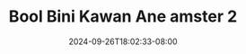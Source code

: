 --- 
title: "Bool Bini Kawan Ane  amster 2"
description: "streaming bokeh Bool Bini Kawan Ane  amster 2 simontox video full  "
date: 2024-09-26T18:02:33-08:00
file_code: "o0v484jtu46u"
draft: false
cover: "jv34kvrrzqtocwhh.jpg"
tags: ["Bool", "Bini", "Kawan", "Ane", "amster", "bokep-indo", "bokep-viral", "bokep-ig"]
length: 81
fld_id: "1483139"
foldername: "Anal indo"
categories: ["Anal indo"]
views: 0
---